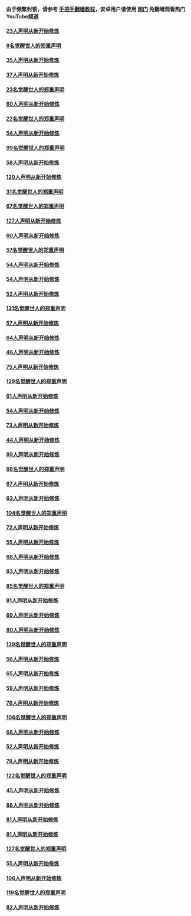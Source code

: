 #### 由于频繁封锁，请参考 [手把手翻墙教程](https://github.com/gfw-breaker/guides/wiki/)，安卓用户请使用 [网门](https://github.com/gfw-breaker/nogfw/blob/master/dl.md?t=02181000) 免翻墙观看热门YouTube频道 

#### [23人声明从新开始修炼](../pages/91/420884.md?t=02181000) 

#### [8名觉醒世人的郑重声明](../pages/91/420883.md?t=02181000) 

#### [35人声明从新开始修炼](../pages/91/420809.md?t=02181000) 

#### [37人声明从新开始修炼](../pages/91/420766.md?t=02181000) 

#### [23名觉醒世人的郑重声明](../pages/91/420765.md?t=02181000) 

#### [60人声明从新开始修炼](../pages/91/420727.md?t=02181000) 

#### [22名觉醒世人的郑重声明](../pages/91/420726.md?t=02181000) 

#### [54人声明从新开始修炼](../pages/91/420529.md?t=02181000) 

#### [99名觉醒世人的郑重声明](../pages/91/420528.md?t=02181000) 

#### [58人声明从新开始修炼](../pages/91/420198.md?t=02181000) 

#### [120人声明从新开始修炼](../pages/91/420141.md?t=02181000) 

#### [31名觉醒世人的郑重声明](../pages/91/420197.md?t=02181000) 

#### [67名觉醒世人的郑重声明](../pages/91/420140.md?t=02181000) 

#### [127人声明从新开始修炼](../pages/91/420082.md?t=02181000) 

#### [60人声明从新开始修炼](../pages/91/420081.md?t=02181000) 

#### [57名觉醒世人的郑重声明](../pages/91/420080.md?t=02181000) 

#### [54人声明从新开始修炼](../pages/91/419533.md?t=02181000) 

#### [54人声明从新开始修炼](../pages/91/419532.md?t=02181000) 

#### [52人声明从新开始修炼](../pages/91/419531.md?t=02181000) 

#### [131名觉醒世人的郑重声明](../pages/91/419530.md?t=02181000) 

#### [57人声明从新开始修炼](../pages/91/419430.md?t=02181000) 

#### [64人声明从新开始修炼](../pages/91/419429.md?t=02181000) 

#### [46人声明从新开始修炼](../pages/91/419428.md?t=02181000) 

#### [75人声明从新开始修炼](../pages/91/419427.md?t=02181000) 

#### [129名觉醒世人的郑重声明](../pages/91/419426.md?t=02181000) 

#### [61人声明从新开始修炼](../pages/91/419198.md?t=02181000) 

#### [54人声明从新开始修炼](../pages/91/419197.md?t=02181000) 

#### [73人声明从新开始修炼](../pages/91/419196.md?t=02181000) 

#### [44人声明从新开始修炼](../pages/91/419075.md?t=02181000) 

#### [89人声明从新开始修炼](../pages/91/419074.md?t=02181000) 

#### [88名觉醒世人的郑重声明](../pages/91/419195.md?t=02181000) 

#### [67人声明从新开始修炼](../pages/91/419073.md?t=02181000) 

#### [63人声明从新开始修炼](../pages/91/419072.md?t=02181000) 

#### [104名觉醒世人的郑重声明](../pages/91/419071.md?t=02181000) 

#### [72人声明从新开始修炼](../pages/91/418902.md?t=02181000) 

#### [55人声明从新开始修炼](../pages/91/418901.md?t=02181000) 

#### [68人声明从新开始修炼](../pages/91/418900.md?t=02181000) 

#### [83人声明从新开始修炼](../pages/91/418757.md?t=02181000) 

#### [85名觉醒世人的郑重声明](../pages/91/418899.md?t=02181000) 

#### [91人声明从新开始修炼](../pages/91/418756.md?t=02181000) 

#### [69人声明从新开始修炼](../pages/91/418755.md?t=02181000) 

#### [80人声明从新开始修炼](../pages/91/418754.md?t=02181000) 

#### [139名觉醒世人的郑重声明](../pages/91/418753.md?t=02181000) 

#### [56人声明从新开始修炼](../pages/91/418594.md?t=02181000) 

#### [65人声明从新开始修炼](../pages/91/418593.md?t=02181000) 

#### [59人声明从新开始修炼](../pages/91/418592.md?t=02181000) 

#### [76人声明从新开始修炼](../pages/91/418431.md?t=02181000) 

#### [106名觉醒世人的郑重声明](../pages/91/418591.md?t=02181000) 

#### [68人声明从新开始修炼](../pages/91/418430.md?t=02181000) 

#### [52人声明从新开始修炼](../pages/91/418429.md?t=02181000) 

#### [78人声明从新开始修炼](../pages/91/418428.md?t=02181000) 

#### [122名觉醒世人的郑重声明](../pages/91/418427.md?t=02181000) 

#### [45人声明从新开始修炼](../pages/91/418248.md?t=02181000) 

#### [88人声明从新开始修炼](../pages/91/418247.md?t=02181000) 

#### [81人声明从新开始修炼](../pages/91/418246.md?t=02181000) 

#### [81人声明从新开始修炼](../pages/91/418139.md?t=02181000) 

#### [127名觉醒世人的郑重声明](../pages/91/418245.md?t=02181000) 

#### [55人声明从新开始修炼](../pages/91/418138.md?t=02181000) 

#### [106人声明从新开始修炼](../pages/91/418137.md?t=02181000) 

#### [119名觉醒世人的郑重声明](../pages/91/418135.md?t=02181000) 

#### [82人声明从新开始修炼](../pages/91/418136.md?t=02181000) 

